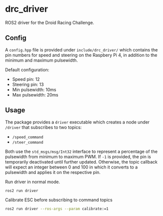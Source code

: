 # drc_driver

ROS2 driver for the Droid Racing Challenge.

## Config

A `config.hpp` file is provided under `include/drc_driver/` which contains the pin numbers for speed and steering on
the Raspbery Pi 4, in addition to the minimum and maximum pulsewidth.

Default configuration:
- Speed pin: 12
- Steering pin: 13
- Min pulsewidth: 10ms
- Max pulsewidth: 20ms

## Usage

The package provides a `driver` executable which creates a node under `/driver` that subscribes to two topics:
- `/speed_command`
- `/steer_command`

Both use the `std_msgs/msg/Int32` interface to represent a percentage of the pulsewidth from minimum to maximum PWM.
If `-1` is provided, the pin is temporarily deactivated until further updated. Otherwise, the topic callback will
expect an integer between 0 and 100 in which it converts to a pulsewidth and applies it on the respective pin.

Run driver in normal mode.
```sh
ros2 run driver
```

Calibrate ESC before subscribing to command topics
```sh
ros2 run driver --ros-args --param calibrate:=1
```
